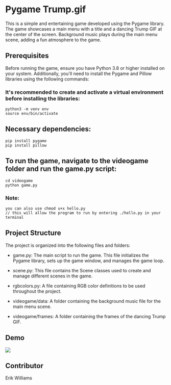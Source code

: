 # Pygame Trump.gif

This is a simple and entertaining game developed using the Pygame library. The game showcases a main menu with a title and a dancing Trump GIF at the center of the screen. Background music plays during the main menu scene, adding a fun atmosphere to the game.

## Prerequisites

Before running the game, ensure you have Python 3.8 or higher installed on your system. Additionally, you'll need to install the Pygame and Pillow libraries using the following commands:

### It's recommended to create and activate a virtual environment before installing the libraries:
```
python3 -m venv env
source env/bin/activate
```

## Necessary dependencies:
```
pip install pygame
pip install pillow
```

## To run the game, navigate to the videogame folder and run the game.py script:
```
cd videogame
python game.py
```

### Note:
```
you can also use chmod u+x hello.py
// this will allow the program to run by entering ./hello.py in your terminal
```

## Project Structure

The project is organized into the following files and folders:

- game.py: The main script to run the game. This file initializes the Pygame library, sets up the game window, and manages the game loop.

- scene.py: This file contains the Scene classes used to create and manage different scenes in the game.

- rgbcolors.py: A file containing RGB color definitions to be used throughout the project.

- videogame/data: A folder containing the background music file for the main menu scene.

- videogame/frames: A folder containing the frames of the dancing Trump GIF.

## Demo

![](./videogame/data/demo.gif)

## Contributor

Erik Williams
